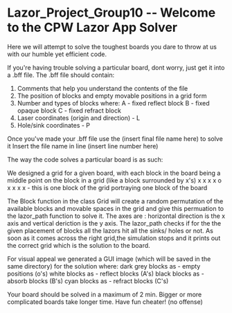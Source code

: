 # Lazor_Project_Group10 -- Welcome to the CPW Lazor App Solver

Here we will attempt to solve the toughest boards you dare to throw at us with our humble yet efficient code.

If you're having trouble solving a particular board, dont worry, just get it into a .bff file. 
The .bff file should contain:
1. Comments that help you understand the contents of the file 
2. The position of blocks and empty movable positions in a grid form
3. Number and types of blocks where:
    A - fixed reflect block
    B - fixed opaque block
    C - fixed refract block
4. Laser coordinates (origin and direction) - L
5. Hole/sink coordinates - P

Once you've made your .bff file use the (insert final file name here) to solve it
Insert the file name in line (insert line number here)

The way the code solves a particular board is as such:

We designed a grid for a given board, with each block in the
board being a middle point on the block in a grid (like a block surrounded by x's)
x x x
x o x
x x x - this is one block of the grid portraying one block of the board

The Block function in the class Grid will create a random permutation of the available blocks and movable spaces in the grid and give this permuation to the lazor_path function to solve it. The axes are : horizontal direction is the x axis and vertical deriction is the y axis. The lazor_path checks if for the the given placement of blocks all the lazors hit all the sinks/ holes or not. As soon as it comes across the right grid,the simulation stops and it prints out the correct grid which is the solution to the board.

For visual appeal we generated a GUI image (which will be saved in the same directory) for the solution where:
 dark grey blocks as - empty positions (o's)
 white blocks as - reflect blocks (A's)
 black blocks as - absorb blocks (B's)
 cyan blocks as - refract blocks (C's)

Your board should be solved in a maximum of 2 min. Bigger or more complicated boards take longer time.
Have fun cheater! (no offense)

